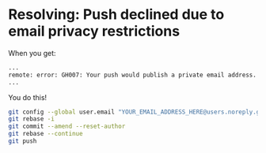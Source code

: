 # Resolving: Push declined due to email privacy restrictions

When you get:

```bash
...
remote: error: GH007: Your push would publish a private email address.
...
```

You do this!

```bash
git config --global user.email "YOUR_EMAIL_ADDRESS_HERE@users.noreply.github.com"
git rebase -i
git commit --amend --reset-author
git rebase --continue
git push
```